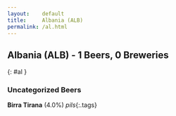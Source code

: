 ```yaml
---
layout:    default
title:     Albania (ALB)
permalink: /al.html
---
```


## Albania (ALB) - 1 Beers, 0 Breweries
{: #al }




### Uncategorized Beers

**Birra Tirana** (4.0%) _pils_{:.tags} 



 
